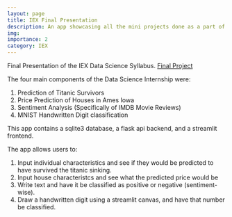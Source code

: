 ```yaml
---
layout: page
title: IEX Final Presentation
description: An app showcasing all the mini projects done as a part of the IEX data science internship
img: 
importance: 2
category: IEX
---
```


Final Presentation of the IEX Data Science Syllabus. [Final Project](https://github.com/lwilsen/IEX_final_project)

The four main components of the Data Science Internship were:
1. Prediction of Titanic Survivors
2. Price Prediction of Houses in Ames Iowa
3. Sentiment Analysis (Specifically of IMDB Movie Reviews)
4. MNIST Handwritten Digit classification

This app contains a sqlite3 database, a flask api backend, and a streamlit frontend.

The app allows users to:
1. Input individual characteristics and see if they would be predicted to have survived the titanic sinking.
2. Input house characteristcs and see what the predicted price would be
3. Write text and have it be classified as positive or negative (sentiment-wise).
4. Draw a handwritten digit using a streamlit canvas, and have that number be classified.